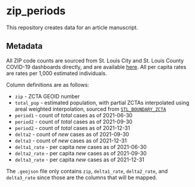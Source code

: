 # zip_periods

This repository creates data for an article manuscript. 

## Metadata
All ZIP code counts are sourced from St. Louis City and St. Louis County COVID-19 dashboards directly, and are available [here](https://github.com/slu-openGIS/MO_HEALTH_Covid_Tracking). All per capita rates are rates per 1,000 estimated individuals.

Column definitions are as follows:

  * `zip` - ZCTA GEOID number
  * `total_pop` - estimated population, with partial ZCTAs interpolated using areal weighted interpolation, sourced from [`STL_BOUNDARY_ZCTA`](https://github.com/slu-openGIS/STL_BOUNDARY_ZCTA)
  * `period1` - count of *total* cases as of 2021-06-30
  * `period2` - count of *total* cases as of 2021-09-30
  * `period2` - count of *total* cases as of 2021-12-31
  * `delta2` - count of *new* cases as of 2021-09-30
  * `delta3` - count of *new* cases as of 2021-12-31
  * `delta1_rate` - per capita *new* cases as of 2021-06-30
  * `delta2_rate` - per capita *new* cases as of 2021-09-30
  * `delta3_rate` - per capita *new* cases as of 2021-12-31

The `.geojson` file only contains `zip`, `delta1_rate`, `delta2_rate`, and `delta3_rate` since those are the columns that will be mapped.